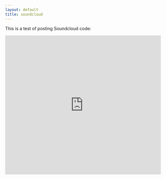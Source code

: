 ```yaml
---
layout: default
title: soundcloud
---
```


This is a test of posting Soundcloud code:

<iframe width="100%" height="450" scrolling="no" frameborder="no" src="https://w.soundcloud.com/player/?url=https%3A//api.soundcloud.com/tracks/296692853&amp;auto_play=true&amp;hide_related=false&amp;show_comments=true&amp;show_user=true&amp;show_reposts=false&amp;visual=true"></iframe>
